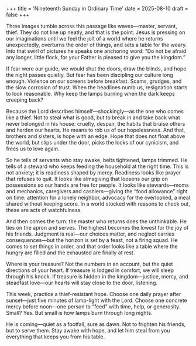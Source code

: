 +++
title = 'Nineteenth Sunday in Ordinary Time'
date = 2025-08-10
draft = false
+++

Three images tumble across this passage like waves—master, servant, thief. They do not line up neatly, and that is the point. Jesus is pressing on our imaginations until we feel the jolt of a world where he returns unexpectedly, overturns the order of things, and sets a table for the weary. Into that swirl of pictures he speaks one anchoring word: “Do not be afraid any longer, little flock, for your Father is pleased to give you the kingdom.”

If fear were our guide, we would shut the doors, draw the blinds, and hope the night passes quietly. But fear has been discipling our culture long enough. Violence on our screens before breakfast. Scams, grudges, and the slow corrosion of trust. When the headlines numb us, resignation starts to look reasonable. Why keep the lamps burning when the dark keeps creeping back?

Because the Lord describes himself—shockingly—as the one who comes like a thief. Not to steal what is good, but to break in and take back what never belonged in his house: cruelty, despair, the habits that bruise others and harden our hearts. He means to rob us of our hopelessness. And that, brothers and sisters, is hope with an edge. Hope that does not float above the world, but slips under the door, picks the locks of our cynicism, and frees us to love again.

So he tells of servants who stay awake, belts tightened, lamps trimmed. He tells of a steward who keeps feeding the household at the right time. This is not anxiety; it is readiness shaped by mercy. Readiness looks like prayer that refuses to quit. It looks like almsgiving that loosens our grip on possessions so our hands are free for people. It looks like stewards—moms and mechanics, caregivers and cashiers—giving the “food allowance” right on time: attention for a lonely neighbor, advocacy for the overlooked, a meal shared without keeping score. In a world stocked with reasons to check out, these are acts of watchfulness.

And then comes the turn: the master who returns does the unthinkable. He ties on the apron and serves. The highest becomes the lowest for the joy of his friends. Judgment is real—our choices matter, and neglect carries consequences—but the horizon is set by a feast, not a firing squad. He comes to set things in order, and that order looks like a table where the hungry are filled and the exhausted are finally at rest.

Where is your treasure? Not the numbers in an account, but the quiet directions of your heart. If treasure is lodged in comfort, we will sleep through his knock. If treasure is hidden in the kingdom—justice, mercy, and steadfast love—our hearts will stay close to the door, listening.

This week, practice a thief-resistant hope. Choose one daily prayer after sunset—just five minutes of lamp-light with the Lord. Choose one concrete mercy before noon—one person to “feed” with time, help, or generosity. Small? Yes. But small is how lamps burn through long nights.

He is coming—quiet as a footfall, sure as dawn. Not to frighten his friends, but to serve them. Stay awake with hope, and let him steal from you everything that keeps you from his table.
